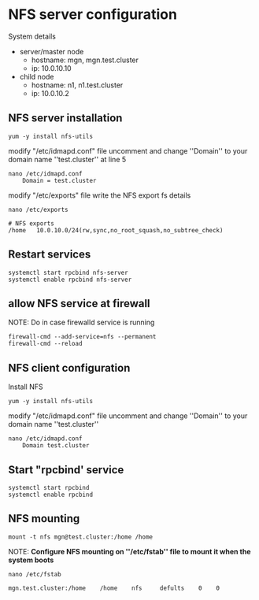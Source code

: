 # NFS server configuration
System details
* server/master node
  * hostname: mgn, mgn.test.cluster
  * ip: 10.0.10.10
* child node
  * hostname: n1, n1.test.cluster
  * ip: 10.0.10.2

## NFS server installation
````
yum -y install nfs-utils
````

modify "/etc/idmapd.conf" file
uncomment and change ''Domain'' to your domain name ''test.cluster'' at line 5
````
nano /etc/idmapd.conf
    Domain = test.cluster
````

modify "/etc/exports" file
write the NFS export fs details
````
nano /etc/exports

# NFS exports
/home   10.0.10.0/24(rw,sync,no_root_squash,no_subtree_check)
````

## Restart services
````
systemctl start rpcbind nfs-server
systemctl enable rpcbind nfs-server
````

## allow NFS service at firewall
NOTE: Do in case firewalld service is running
````
firewall-cmd --add-service=nfs --permanent 
firewall-cmd --reload
````

## NFS client configuration
Install NFS
````
yum -y install nfs-utils
````

modify "/etc/idmapd.conf" file
uncomment and change ''Domain'' to your domain name ''test.cluster''
````
nano /etc/idmapd.conf
    Domain test.cluster
````

## Start "rpcbind' service
````
systemctl start rpcbind
systemctl enable rpcbind
````

## NFS mounting
````
mount -t nfs mgn@test.cluster:/home /home
````
NOTE: **Configure NFS mounting on ''/etc/fstab'' file to mount it when the system boots**

````
nano /etc/fstab

mgn.test.cluster:/home    /home    nfs     defults    0    0
````
